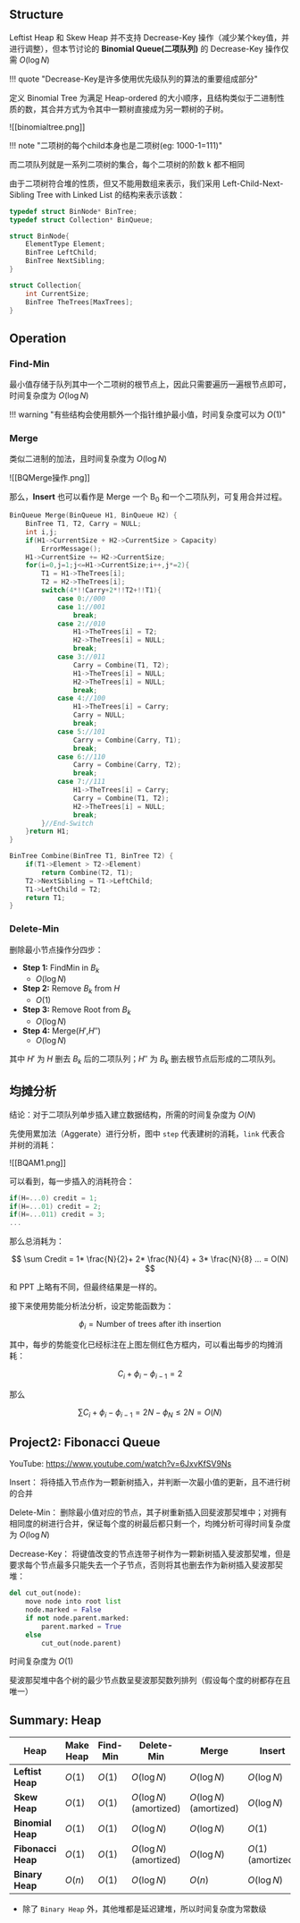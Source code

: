 
## Structure

Leftist Heap 和 Skew Heap 并不支持 Decrease-Key 操作（减少某个key值，并进行调整），但本节讨论的 **Binomial Queue(二项队列)** 的 Decrease-Key 操作仅需 $O(\log N)$ 

!!! quote "Decrease-Key是许多使用优先级队列的算法的重要组成部分"

定义 Binomial Tree 为满足 Heap-ordered 的大小顺序，且结构类似于二进制性质的数，其合并方式为令其中一颗树直接成为另一颗树的子树。

![[binomialtree.png]]

!!! note "二项树的每个child本身也是二项树(eg: 1000-1=111)"

而二项队列就是一系列二项树的集合，每个二项树的阶数 k 都不相同

由于二项树符合堆的性质，但又不能用数组来表示，我们采用 Left-Child-Next-Sibling Tree with Linked List 的结构来表示该数：

```c
typedef struct BinNode* BinTree;
typedef struct Collection* BinQueue;

struct BinNode{
	ElementType Element;
	BinTree LeftChild;
	BinTree NextSibling;
}

struct Collection{
	int CurrentSize;
	BinTree TheTrees[MaxTrees];
}
```


## Operation

### Find-Min

最小值存储于队列其中一个二项树的根节点上，因此只需要遍历一遍根节点即可，时间复杂度为 $O(\log N)$ 

!!! warning "有些结构会使用额外一个指针维护最小值，时间复杂度可以为 $O(1)$"

### Merge

类似二进制的加法，且时间复杂度为 $O(\log N)$

![[BQMerge操作.png]]

那么，**Insert** 也可以看作是 Merge 一个 B<sub>0</sub> 和一个二项队列，可复用合并过程。

```c
BinQueue Merge(BinQueue H1, BinQueue H2) {
	BinTree T1, T2, Carry = NULL;
	int i,j;
	if(H1->CurrentSize + H2->CurrentSize > Capacity)
		ErrorMessage();
	H1->CurrentSize += H2->CurrentSize;
	for(i=0,j=1;j<=H1->CurrentSize;i++,j*=2){
		T1 = H1->TheTrees[i];
		T2 = H2->TheTrees[i];
		switch(4*!!Carry+2*!!T2+!!T1){
			case 0://000
			case 1://001
				break;
			case 2://010
				H1->TheTrees[i] = T2;
				H2->TheTrees[i] = NULL;
				break;
			case 3://011
				Carry = Combine(T1, T2);
				H1->TheTrees[i] = NULL;
				H2->TheTrees[i] = NULL;
				break;
			case 4://100
				H1->TheTrees[i] = Carry;
				Carry = NULL;
				break;
			case 5://101
				Carry = Combine(Carry, T1);
				break;
			case 6://110
				Carry = Combine(Carry, T2);
				break;
			case 7://111
				H1->TheTrees[i] = Carry;
				Carry = Combine(T1, T2);
				H2->TheTrees[i] = NULL;
				break;
		}//End-Switch
	}return H1;
}

BinTree Combine(BinTree T1, BinTree T2) {
	if(T1->Element > T2->Element)
		return Combine(T2, T1);
	T2->NextSibling = T1->LeftChild;
	T1->LeftChild = T2;
	return T1;
}
```

### Delete-Min

删除最小节点操作分四步：

- **Step 1:** FindMin in $B_k$
	- $O(\log N)$
- **Step 2:** Remove $B_k$ from $H$
	- $O(1)$
- **Step 3:** Remove Root from $B_k$
	- $O(\log N)$
- **Step 4:** Merge($H'$,$H''$)
	- $O(\log N)$

其中 $H'$ 为 $H$ 删去 $B_k$ 后的二项队列；$H''$ 为 $B_k$ 删去根节点后形成的二项队列。


## 均摊分析

结论：对于二项队列单步插入建立数据结构，所需的时间复杂度为 $O(N)$

先使用累加法（Aggerate）进行分析，图中 `step` 代表建树的消耗，`link` 代表合并树的消耗：

![[BQAM1.png]]

可以看到，每一步插入的消耗符合：

```c
if(H=...0) credit = 1;
if(H=...01) credit = 2;
if(H=...011) credit = 3;
...
```

那么总消耗为：

$$
\sum Credit = 1* \frac{N}{2}+ 2* \frac{N}{4} + 3* \frac{N}{8} ... = O(N)
$$

和 PPT 上略有不同，但最终结果是一样的。

接下来使用势能分析法分析，设定势能函数为：

$$
\phi _i =\text{Number of trees after ith insertion}
$$

其中，每步的势能变化已经标注在上图左侧红色方框内，可以看出每步的均摊消耗：

$$
C_i +\phi_i -\phi_{i-1} = 2
$$

那么

$$
\sum C_i +\phi_i - \phi_{i-1} = 2N - \phi_N \le 2N = O(N)
$$

## Project2: Fibonacci Queue

YouTube: https://www.youtube.com/watch?v=6JxvKfSV9Ns

Insert： 将待插入节点作为一颗新树插入，并判断一次最小值的更新，且不进行树的合并

Delete-Min： 删除最小值对应的节点，其子树重新插入回斐波那契堆中；对拥有相同度的树进行合并，保证每个度的树最后都只剩一个，均摊分析可得时间复杂度为 $O(\log N)$

Decrease-Key： 将键值改变的节点连带子树作为一颗新树插入斐波那契堆，但是要求每个节点最多只能失去一个子节点，否则将其也删去作为新树插入斐波那契堆：

```python
del cut_out(node):
	move node into root list
	node.marked = False
	if not node.parent.marked:
		parent.marked = True
	else
		cut_out(node.parent)
```

时间复杂度为 $O(1)$

斐波那契堆中各个树的最少节点数呈斐波那契数列排列（假设每个度的树都存在且唯一）


## Summary: Heap

| Heap               | Make Heap | Find-Min | Delete-Min                 | Merge                      | Insert                | Decrease-Key               |
| ------------------ | --------- | -------- | -------------------------- | -------------------------- | --------------------- | -------------------------- |
| **Leftist Heap**   | $O(1)$    | $O(1)$   | $O(\log N)$                | $O(\log N)$                | $O(\log N)$           | $O(\log N)$                |
| **Skew Heap**      | $O(1)$    | $O(1)$   | $O(\log N)$<br>(amortized) | $O(\log N)$<br>(amortized) | $O(\log N)$           | $O(\log N)$<br>(amortized) |
| **Binomial Heap**  | $O(1)$    | $O(1)$   | $O(\log N)$                | $O(\log N)$                | $O(1)$                | $O(\log N)$                |
| **Fibonacci Heap** | $O(1)$    | $O(1)$   | $O(\log N)$<br>(amortized) | $O(\log N)$                | $O(1)$<br>(amortized) | $O(1)$<br>(amortized)      |
| **Binary Heap**    | $O(n)$    | $O(1)$   | $O(\log N)$                | $O(n)$                     | $O(\log N)$           | $O(\log N)$                |


- 除了 `Binary Heap` 外，其他堆都是延迟建堆，所以时间复杂度为常数级
